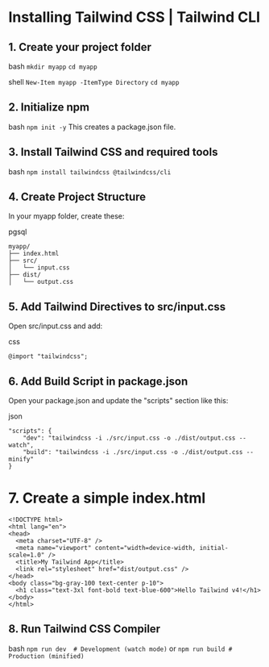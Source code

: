 # Installing Tailwind CSS  | Tailwind CLI

## 1. Create your project folder

bash
`mkdir myapp`
`cd myapp`

shell
`New-Item myapp -ItemType Directory`
`cd myapp`

## 2. Initialize npm

bash
`npm init -y`
This creates a package.json file.

## 3. Install Tailwind CSS and required tools
bash
`npm install tailwindcss @tailwindcss/cli`

## 4. Create Project Structure
In your myapp folder, create these:

pgsql
```
myapp/
├── index.html
├── src/
│   └── input.css
├── dist/
│   └── output.css
```

## 5. Add Tailwind Directives to src/input.css
Open src/input.css and add:

css
```
@import "tailwindcss";
```

## 6. Add Build Script in package.json
Open your package.json and update the "scripts" section like this:

json

```
"scripts": {
    "dev": "tailwindcss -i ./src/input.css -o ./dist/output.css --watch",
    "build": "tailwindcss -i ./src/input.css -o ./dist/output.css --minify"
}
```

# 7. Create a simple index.html

```
<!DOCTYPE html>
<html lang="en">
<head>
  <meta charset="UTF-8" />
  <meta name="viewport" content="width=device-width, initial-scale=1.0" />
  <title>My Tailwind App</title>
  <link rel="stylesheet" href="dist/output.css" />
</head>
<body class="bg-gray-100 text-center p-10">
  <h1 class="text-3xl font-bold text-blue-600">Hello Tailwind v4!</h1>
</body>
</html>
```

## 8. Run Tailwind CSS Compiler

bash
`npm run dev  # Development (watch mode)`
or
`npm run build # Production (minified)`